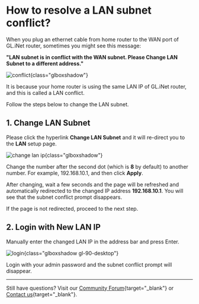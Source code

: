 # How to resolve a LAN subnet conflict?

When you plug an ethernet cable from home router to the WAN port of GL.iNet router, sometimes you might see this message:

**"LAN subnet is in conflict with the WAN subnet. Please Change LAN Subnet to a different address."**

![conflict](https://static.gl-inet.com/docs/router/en/4/faq/what_should_i_do_with_subnet_conflict/conflict.jpg){class="glboxshadow"}

It is because your home router is using the same LAN IP of GL.iNet router, and this is called a LAN conflict.

Follow the steps below to change the LAN subnet.

## 1. Change LAN Subnet

Please click the hyperlink **Change LAN Subnet** and it will re-direct you to the **LAN** setup page.

![change lan ip](https://static.gl-inet.com/docs/router/en/4/faq/what_should_i_do_with_subnet_conflict/change_lan_ip.png){class="glboxshadow"}

Change the number after the second dot (which is **8** by default) to another number. For example, 192.168.10.1, and then click **Apply**.

After changing, wait a few seconds and the page will be refreshed and automatically redirected to the changed IP address **192.168.10.1**. You will see that the subnet conflict prompt disappears.

If the page is not redirected, proceed to the next step.

## 2. Login with New LAN IP

Manually enter the changed LAN IP in the address bar and press Enter.

![login](https://static.gl-inet.com/docs/router/en/4/faq/what_should_i_do_with_subnet_conflict/login.png){class="glboxshadow gl-90-desktop"}

Login with your admin password and the subnet conflict prompt will disappear.

---

Still have questions? Visit our [Community Forum](https://forum.gl-inet.com){target="_blank"} or [Contact us](https://www.gl-inet.com/contacts/){target="_blank"}.